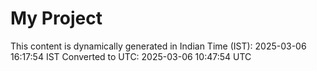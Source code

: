# My Project

This content is dynamically generated in Indian Time (IST): 2025-03-06 16:17:54 IST
Converted to UTC: 2025-03-06 10:47:54 UTC
